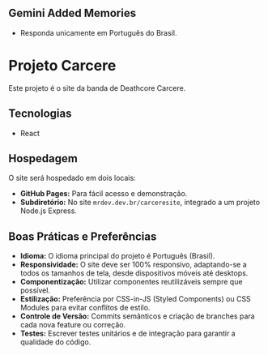 ## Gemini Added Memories
- Responda unicamente em Português do Brasil.

# Projeto Carcere

Este projeto é o site da banda de Deathcore Carcere.

## Tecnologias

*   React

## Hospedagem

O site será hospedado em dois locais:

*   **GitHub Pages:** Para fácil acesso e demonstração.
*   **Subdiretório:** No site `mrdev.dev.br/carceresite`, integrado a um projeto Node.js Express.

## Boas Práticas e Preferências

*   **Idioma:** O idioma principal do projeto é Português (Brasil).
*   **Responsividade:** O site deve ser 100% responsivo, adaptando-se a todos os tamanhos de tela, desde dispositivos móveis até desktops.
*   **Componentização:** Utilizar componentes reutilizáveis sempre que possível.
*   **Estilização:** Preferência por CSS-in-JS (Styled Components) ou CSS Modules para evitar conflitos de estilo.
*   **Controle de Versão:** Commits semânticos e criação de branches para cada nova feature ou correção.
*   **Testes:** Escrever testes unitários e de integração para garantir a qualidade do código.